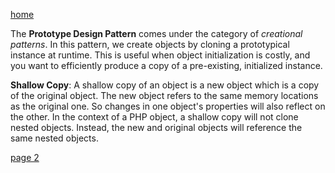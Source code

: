 [home](./page01.md)

The **Prototype Design Pattern** comes under the category of *creational patterns*. 
In this pattern, we create objects by cloning a prototypical instance at runtime. 
This is useful when object initialization is costly, and you want to efficiently produce a copy of a pre-existing, initialized instance.

**Shallow Copy**: A shallow copy of an object is a new object which is a copy of the original object. The new object refers to the same memory locations as the original one. So changes in one object's properties will also reflect on the other. In the context of a PHP object, a shallow copy will not clone nested objects. Instead, the new and original objects will reference the same nested objects.

[page 2](./page02.md)
